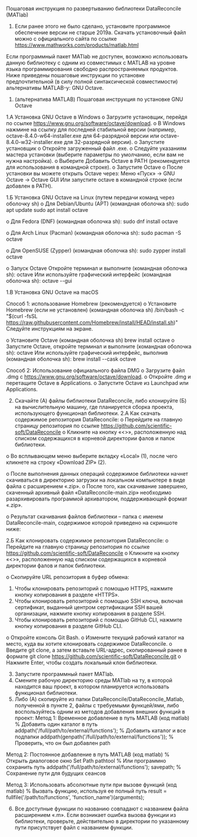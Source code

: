 
Пошаговая инструкция по развертыванию библиотеки DataReconcile (MATlab)

1. Если ранее этого не было сделано, установите программное обеспечение версии не старше 2019a. 
Скачать установочный файл можно с официального сайта по ссылке https://www.mathworks.com/products/matlab.html

Если программный пакет MATlab не доступен, возможно использовать данную библиотеку 
с одним из совместимых с MATLAB на уровне языка программирования свободно распространяемых продуктов.
Ниже приведены пошаговые инструкции по установке предпочтительной (в силу полной синтаксической совместимости) альтернативы MATLAB-у: GNU Octave.

1. (альтернатива MATLAB) Пошаговая инструкция по установке GNU Octave

1.А Установка GNU Octave в Windows
o	Загрузите установщик, перейдя по ссылке https://www.gnu.org/software/octave/download.
o	В Windows нажмине на ссылку для последней стабильной версии 
(например, octave-8.4.0-w64-installer.exe для 64-разрядной версии или octave-8.4.0-w32-installer.exe для 32-разрядной версии).
o	Запустите установщик
o	Откройте загруженный файл .exe.
o	Следуйте указаниям мастера установки (выберите параметры по умолчанию, если вам не нужна настройка).
o	Выберите Добавить Octave в PATH (рекомендуется для использования в командной строке).
o	Запустите Octave
o	После установки вы можете открыть Octave через:
Меню «Пуск» → GNU Octave → Octave GUI
Или запустите octave в командной строке (если добавлен в PATH).


1.Б Установка GNU Octave на Linux (путем передачи команд через оболочку sh)
o	Для Debian/Ubuntu (APT) (командная оболочка sh):
sudo apt update
sudo apt install octave

o	Для Fedora (DNF) (командная оболочка sh):
sudo dnf install octave

o	Для Arch Linux (Pacman) (командная оболочка sh):
sudo pacman -S octave

o	Для OpenSUSE (Zypper) (командная оболочка sh):
sudo zypper install octave

o	Запуск Octave
Откройте терминал и выполните (командная оболочка sh):
octave
Или используйте графический интерфейс (командная оболочка sh):
octave --gui

1.В Установка GNU Octave на macOS

Способ 1: использование Homebrew (рекомендуется)
o	Установите Homebrew (если не установлен) (командная оболочка sh)
/bin/bash -c "$(curl -fsSL https://raw.githubusercontent.com/Homebrew/install/HEAD/install.sh)"
Следуйте инструкциям на экране.

o	Установите Octave (командная оболочка sh)
brew install octave
o	Запустите Octave, откройте терминал и выполните (командная оболочка sh):
octave
Или используйте графический интерфейс, выполнив (командная оболочка sh):
brew install --cask octave

Способ 2: Использование официального файла DMG
o	Загрузите файл .dmg с https://www.gnu.org/software/octave/download.
o	Откройте .dmg и перетащите Octave в Applications.
o	Запустите Octave из Launchpad или Applications.


2. Скачайте (А) файлы библиотеки DataReconcile, либо клонируйте (Б) на вычислительную машину, где планируется сборка проекта, использующего функционал библиотеки.
2.А Как скачать содержимое репозитория DataReconcile:
o	Перейдите на главную страницу репозитория по ссылке https://github.com/scientific-soft/DataReconcile
o	Кликните на кнопку «<>», расположенную над списком содержащихся в корневой директории фалов и папок библиотеки.
 
o	Во всплывающем меню выберите вкладку «Local» (1), после чего кликнете на строку «Download ZIP» (2).
 
o	После выполнения данных операций содержимое библиотеки начнет скачиваться в директорию загрузки на локальном компьютере в виде файла с расширением «.zip».
o	После того, как скачивание завершено, скаченный архивный файл «DataReconcile-main.zip» необходимо разархивировать программой архиватором, поддерживающей формат «.zip».
 
o	Результат скачивания файлов библиотеки – папка с именем DataReconcile-main, содержимое которой приведено на скриншоте ниже:
 
2.Б Как клонировать содержимое репозитория DataReconcile:
o	Перейдите на главную страницу репозитория по ссылке https://github.com/scientific-soft/DataReconcile
o	Кликните на кнопку «<>», расположенную над списком содержащихся в корневой директории фалов и папок библиотеки.
 
o	Скопируйте URL репозитория в буфер обмена:
1.	Чтобы клонировать репозиторий с помощью HTTPS, нажмите кнопку копирования в разделе «HTTPS».
2.	Чтобы клонировать репозиторий с помощью SSH ключа, включая сертификат, выданный центром сертификации SSH вашей организации, нажмите кнопку копирования в разделе SSH.
3.	Чтобы клонировать репозиторий с помощью GitHub CLI, нажмите кнопку копирования в разделе GitHub CLI.
 		
o	Откройте консоль Git Bash.
o	Измените текущий рабочий каталог на место, куда вы хотите клонировать содержимое DataReconcile.
o	Введите git clone, а затем вставьте URL-адрес, скопированный ранее в формате 
git clone https://github.com/scientific-soft/DataReconcile.git
o	Нажмите Enter, чтобы создать локальный клон библиотеки.

3. Запустите программный пакет MATlab.
4. Смените рабочую директорию среды MATlab на ту, в которой находится ваш проект, в котором планируется использовать функционал библиотеки. 
5. Либо (А) скопируйте из папки DataReconcile/DataReconcile_Matlab, полученной в пункте 2, файлы с требуемыми функцей/ями, либо воспользуйтесь одним из методов добавления внешних функций в проект: 
Метод 1: Временное добавление в путь MATLAB (код matlab)
% Добавить один каталог в путь
addpath('/full/path/to/external/functions');
% Добавить каталог и все подпапки
addpath(genpath('/full/path/to/external/functions'));
% Проверить, что он был добавлен
path

Метод 2: Постоянное добавление в путь MATLAB (код matlab)
% Открыть диалоговое окно Set Path
pathtool
% Или программно сохранить путь
addpath('/full/path/to/external/functions');
savepath; % Сохранение пути для будущих сеансов

Метод 3: Использовать абсолютные пути при вызове функций (код matlab)
% Вызвать функцию, используя ее полный путь
result = fullfile('/path/to/functions', 'function_name')(arguments);

6. Все доступные функции по названию совпадают с названием файла расширением «.m». Если возникает ошибка вызова функции из библиотеки, проверьте, действительно в директории по указанному пути присутствует файл с названием функции. 
